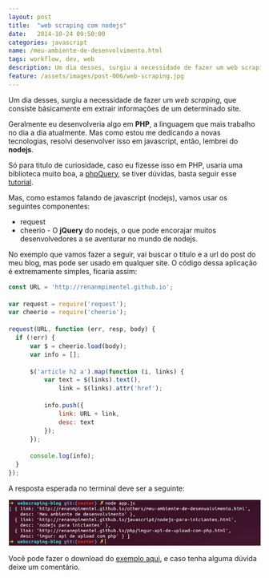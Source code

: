 ```yaml
---
layout: post
title:  "web scraping com nodejs"
date:   2014-10-24 09:50:00
categories: javascript
name: /meu-ambiente-de-desenvolvimento.html
tags: workflow, dev, web
description: Um dia desses, surgiu a necessidade de fazer um web scraping, que consiste básicamente em extrair informações de um determinado site.
feature: /assets/images/post-006/web-scraping.jpg
---
```


Um dia desses, surgiu a necessidade de fazer um _web scraping_, que consiste básicamente em extrair informações de um determinado site.

Geralmente eu desenvolveria algo em __PHP__, a linguagem que mais trabalho no dia a dia atualmente. Mas como estou me dedicando a novas tecnologias, resolvi desenvolver isso em javascript, então, lembrei do __nodejs__. 

Só para titulo de curiosidade, caso eu fizesse isso em PHP, usaria uma biblioteca muito boa, a [phpQuery], se tiver dúvidas, basta seguir esse [tutorial].

Mas, como estamos falando de javascript (nodejs), vamos usar os seguintes componentes:

  * request 
  * cheerio - O __jQuery__ do nodejs, o que pode encorajar muitos desenvolvedores a se aventurar no mundo de nodejs.
  
No exemplo que vamos fazer a seguir, vai buscar o titulo e a url do post do meu blog, mas pode ser usado em qualquer site. O código dessa aplicação é extremamente simples, ficaria assim:

```javascript
const URL = 'http://renanmpimentel.github.io';

var request = require('request');
var cheerio = require('cheerio');

request(URL, function (err, resp, body) {
  if (!err) {
      var $ = cheerio.load(body);
      var info = [];

      $('article h2 a').map(function (i, links) {
          var text = $(links).text(),
              link = $(links).attr('href');

          info.push({
              link: URL + link,
              desc: text
          });
      });

      console.log(info);
  }
});
```

A resposta esperada no terminal deve ser a seguinte:

![alt text](/assets/images/post-006/app.png "")

Você pode fazer o download do [exemplo aqui], e caso tenha alguma dúvida deixe um comentário.

    
[phpQuery]: https://code.google.com/p/phpquery/
[tutorial]: http://www.deivison.com.br/phpquery-web-scraping-ja-imaginou-selecionar-elementos-de-um-outro-site-com-php-utilizando-a-semantica-de-elementos-como-do-css/
[exemplo aqui]: https://github.com/renanmpimentel/webscraping-blog
